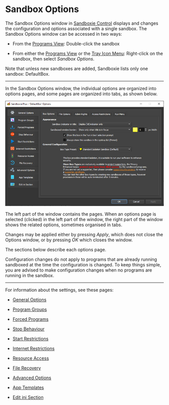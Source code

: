 # Sandbox Options

The Sandbox Options window in [Sandboxie Control](SP_SBControl.md) displays and changes the configuration and options
associated with a single sandbox. The Sandbox Options window can be accessed in two ways:

* From the [Programs View](SP_SBControl_ProgramsView.md): Double-click the sandbox

* From either the [Programs View](SP_SBControl_ProgramsView.md) or the [Tray Icon Menu](TrayIconMenu.md): Right-click on
  the sandbox, then select _Sandbox Options_.

Note that unless new sandboxes are added, Sandboxie lists only one sandbox: DefaultBox.

* * *

In the Sandbox Options window, the individual options are organized into options pages, and some pages are organized
into tabs, as shown below.

![](../Media/SP_SandboxOptionsWindow.png)

The left part of the window contains the pages. When an options page is selected (clicked) in the left part of the
window, the right part of the window shows the related options, sometimes organised in tabs.

Changes may be applied either by pressing _Apply_, which does not close the Options window, or by pressing _OK_ which
closes the window.

The sections below describe each options page.

Configuration changes do not apply to programs that are already running sandboxed at the time the configuration is
changed. To keep things simple, you are advised to make configuration changes when no programs are running in the
sandbox.
* * *

For information about the settings, see these pages:

* [General Options](SBOptions_GeneralOptions.md)

* [Program Groups](SBOptions_ProgramGroups.md)

* [Forced Programs](SBOptions_ForcedPrograms.md)

* [Stop Behaviour](SBOptions_StopBehaviour.md)

* [Start Restrictions](SBOptions_StartRestrictions.md)

* [Internet Restrictions](SBOptions_InternetRestrictions.md)

* [Resource Access](SBOptions_ResourceAccess.md)

* [File Recovery](SBOptions_FileRecovery.md)

* [Advanced Options](SBOptions_AdvancedOptions.md)

* [App Templates](SBOptions_AppTemplates.md)

* [Edit ini Section](SBOptions_EditIniSection.md)

